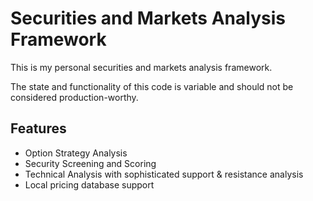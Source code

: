 # Securities and Markets Analysis Framework

This is my personal securities and markets analysis framework.

The state and functionality of this code is variable and should not be considered production-worthy.

## Features
* Option Strategy Analysis
* Security Screening and Scoring
* Technical Analysis with sophisticated support & resistance analysis
* Local pricing database support
